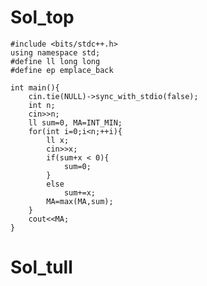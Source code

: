 # Sol_top

    #include <bits/stdc++.h>
    using namespace std;
    #define ll long long
    #define ep emplace_back
    
    int main(){
        cin.tie(NULL)->sync_with_stdio(false);
        int n;
        cin>>n;
        ll sum=0, MA=INT_MIN;
        for(int i=0;i<n;++i){
            ll x;
            cin>>x;
            if(sum+x < 0){
                sum=0;
            }
            else
                sum+=x;
            MA=max(MA,sum);
        }
        cout<<MA;
    }

# Sol_tull
